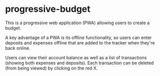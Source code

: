 # progressive-budget

This is a progressive web application (PWA) allowing users to create a budget.

A key advantage of a PWA is its offline functionality, so users can enter deposits and expenses offline that are added to the tracker when they're back online.

Users can view their account balance as well as a list of transactions (showing both expenses and deposits). Each transaction can be deleted (from being viewed) by clicking on the red X.